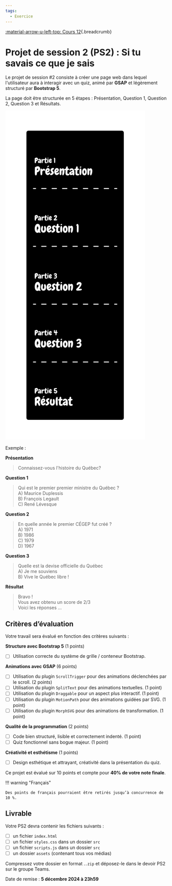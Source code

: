 ```yaml
---
tags:
  - Exercice
---
```


[:material-arrow-u-left-top: Cours 12](../cours12.md){.breadcrumb}

# Projet de session 2 (PS2) : Si tu savais ce que je sais

Le projet de session #2 consiste à créer une page web dans lequel l'utilisateur aura à interagir avec un quiz, animé par **GSAP** et légèrement structuré par **Bootstrap 5**.

La page doit être structurée en 5 étapes : Présentation, Question 1, Question 2, Question 3 et Résultats.

![](../assets/images/sections.jpg)

Exemple :

**Présentation**

> Connaissez-vous l'histoire du Québec?

**Question 1**

> Qui est le premier premier ministre du Québec ?<br>
> A) Maurice Duplessis<br>
> B) François Legault<br>
> C) René Lévesque

**Question 2**

> En quelle année le premier CÉGEP fut créé ?<br>
> A) 1971<br>
> B) 1986<br>
> C) 1979<br>
> D) 1967

**Question 3**

> Quelle est la devise officielle du Québec<br>
> A) Je me souviens<br>
> B) Vive le Québec libre !

**Résultat**

> Bravo !<br>
> Vous avez obtenu un score de 2/3<br>
> Voici les réponses ...

## Critères d’évaluation

Votre travail sera évalué en fonction des critères suivants :

**Structure avec Bootstrap 5** (1 points)

- [ ] Utilisation correcte du système de grille / conteneur Bootstrap.

**Animations avec GSAP** (6 points)

- [ ] Utilisation du plugin `ScrollTrigger` pour des animations déclenchées par le scroll. (2 points)
- [ ] Utilisation du plugin `SplitText` pour des animations textuelles. (1 point)
- [ ] Utilisation du plugin `Draggable` pour un aspect plus interactif. (1 point)
- [ ] Utilisation du plugin `MotionPath` pour des animations guidées par SVG. (1 point)
- [ ] Utilisation du plugin `MorphSVG` pour des animations de transformation. (1 point)

**Qualité de la programmation** (2 points)

- [ ] Code bien structuré, lisible et correctement indenté. (1 point)
- [ ] Quiz fonctionnel sans bogue majeur. (1 point)

**Créativité et esthétisme** (1 points)

- [ ] Design esthétique et attrayant, créativité dans la présentation du quiz.

Ce projet est évalué sur 10 points et compte pour **40% de votre note finale**.

!!! warning "Français"

    Des points de français pourraient être retirés jusqu’à concurrence de 10 %.

## Livrable

Votre PS2 devra contenir les fichiers suivants :

- [ ] un fichier `index.html`
- [ ] un fichier `styles.css` dans un dossier `src`
- [ ] un fichier `scripts.js` dans un dossier `src`
- [ ] un dossier `assets` (contenant tous vos médias)

Compressez votre dossier en format .`.zip` et déposez-le dans le devoir PS2 sur le groupe Teams.

Date de remise : **5 décembre 2024 à 23h59**
